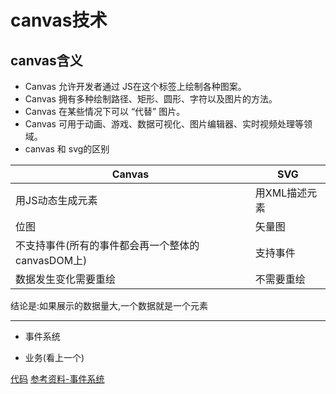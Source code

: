 # canvas技术

## canvas含义
- Canvas 允许开发者通过 JS在这个标签上绘制各种图案。
- Canvas 拥有多种绘制路径、矩形、圆形、字符以及图片的方法。
- Canvas 在某些情况下可以 “代替” 图片。
- Canvas 可用于动画、游戏、数据可视化、图片编辑器、实时视频处理等领域。
- canvas 和 svg的区别

|  Canvas   | SVG  |
|  ----  | ----  |
| 用JS动态生成元素  | 用XML描述元素 |
| 位图  | 矢量图 |
| 不支持事件(所有的事件都会再一个整体的canvasDOM上)  | 支持事件 |
| 数据发生变化需要重绘  | 不需要重绘 |

结论是:如果展示的数据量大,一个数据就是一个元素

---







- 事件系统

- 业务(看上一个)

[代码](git@github.com:zhaoyuanmeng/ztcanvas.git)
[参考资料-事件系统](https://juejin.cn/post/6996811170459942925)